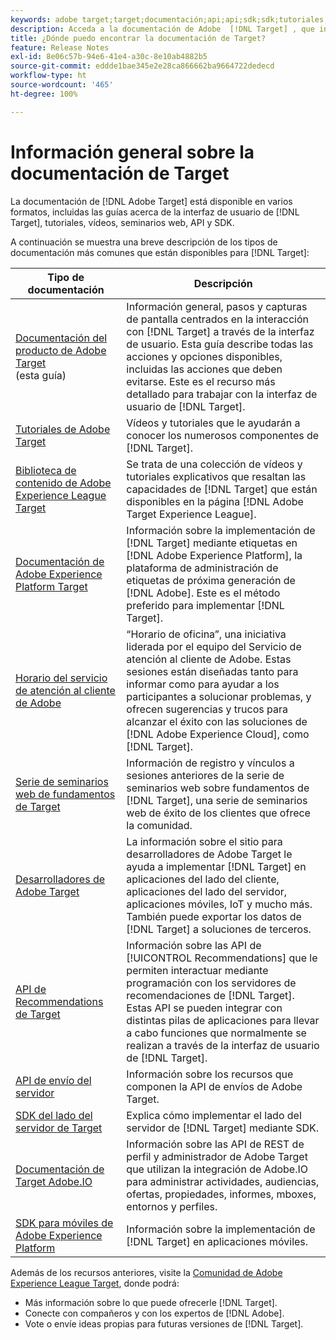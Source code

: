 ```yaml
---
keywords: adobe target;target;documentación;api;api;sdk;sdk;tutoriales;documento;documentación
description: Acceda a la documentación de Adobe  [!DNL Target] , que incluye ayuda en línea, tutoriales, vídeos y documentación para desarrolladores (SDK, API y bibliotecas de JavaScript).
title: ¿Dónde puedo encontrar la documentación de Target?
feature: Release Notes
exl-id: 8e06c57b-94e6-41e4-a30c-8e10ab4882b5
source-git-commit: eddde1bae345e2e28ca866662ba9664722dedecd
workflow-type: ht
source-wordcount: '465'
ht-degree: 100%

---
```


# Información general sobre la documentación de Target

La documentación de [!DNL Adobe Target] está disponible en varios formatos, incluidas las guías acerca de la interfaz de usuario de [!DNL Target], tutoriales, vídeos, seminarios web, API y SDK.

A continuación se muestra una breve descripción de los tipos de documentación más comunes que están disponibles para [!DNL Target]:

| Tipo de documentación | Descripción |
| --- | --- |
| [Documentación del producto de Adobe Target](/help/target-home.md)<br> (esta guía) | Información general, pasos y capturas de pantalla centrados en la interacción con [!DNL Target] a través de la interfaz de usuario. Esta guía describe todas las acciones y opciones disponibles, incluidas las acciones que deben evitarse. Este es el recurso más detallado para trabajar con la interfaz de usuario de [!DNL Target]. |
| [Tutoriales de Adobe Target](https://experienceleague.adobe.com/docs/target-learn/tutorials/overview.html?lang=es) | Vídeos y tutoriales que le ayudarán a conocer los numerosos componentes de [!DNL Target]. |
| [Biblioteca de contenido de Adobe Experience League Target](https://guided.adobe.com/#recommended/solutions/target) | Se trata de una colección de vídeos y tutoriales explicativos que resaltan las capacidades de [!DNL Target] que están disponibles en la página [!DNL Adobe Target Experience League]. |
| [Documentación de Adobe Experience Platform Target](/help/c-implementing-target/c-implementing-target-for-client-side-web/how-to-deployatjs/cmp-implementing-target-using-adobe-launch.md) | Información sobre la implementación de [!DNL Target] mediante etiquetas en [!DNL Adobe Experience Platform], la plataforma de administración de etiquetas de próxima generación de [!DNL Adobe]. Este es el método preferido para implementar [!DNL Target]. |
| [Horario del servicio de atención al cliente de Adobe](/help/cmp-resources-and-contact-information.md#concept_58EA30379D3B48C4848BA2A8C464A5B7) | “Horario de oficina”, una iniciativa liderada por el equipo del Servicio de atención al cliente de Adobe. Estas sesiones están diseñadas tanto para informar como para ayudar a los participantes a solucionar problemas, y ofrecen sugerencias y trucos para alcanzar el éxito con las soluciones de [!DNL Adobe Experience Cloud], como [!DNL Target]. |
| [Serie de seminarios web de fundamentos de Target](https://landing.adobe.com/acs/2018/na/adobe-target/registration.html) | Información de registro y vínculos a sesiones anteriores de la serie de seminarios web sobre fundamentos de [!DNL Target], una serie de seminarios web de éxito de los clientes que ofrece la comunidad. |
| [Desarrolladores de Adobe Target](https://developers.adobetarget.com/) | La información sobre el sitio para desarrolladores de Adobe Target le ayuda a implementar [!DNL Target] en aplicaciones del lado del cliente, aplicaciones del lado del servidor, aplicaciones móviles, IoT y mucho más. También puede exportar los datos de [!DNL Target] a soluciones de terceros. |
| [API de Recommendations de Target](https://developers.adobetarget.com/api/recommendations/) | Información sobre las API de [!UICONTROL Recommendations] que le permiten interactuar mediante programación con los servidores de recomendaciones de [!DNL Target]. Estas API se pueden integrar con distintas pilas de aplicaciones para llevar a cabo funciones que normalmente se realizan a través de la interfaz de usuario de [!DNL Target]. |
| [API de envío del servidor](https://developers.adobetarget.com/api/delivery-api/) | Información sobre los recursos que componen la API de envíos de Adobe Target. |
| [SDK del lado del servidor de Target](https://adobetarget-sdks.gitbook.io/docs/) | Explica cómo implementar el lado del servidor de [!DNL Target] mediante SDK. |
| [Documentación de Target Adobe.IO](https://developers.adobetarget.com/api/#introduction) | Información sobre las API de REST de perfil y administrador de Adobe Target que utilizan la integración de Adobe.IO para administrar actividades, audiencias, ofertas, propiedades, informes, mboxes, entornos y perfiles. |
| [SDK para móviles de Adobe Experience Platform](https://aep-sdks.gitbook.io/docs/using-mobile-extensions/adobe-target) | Información sobre la implementación de [!DNL Target] en aplicaciones móviles. |

Además de los recursos anteriores, visite la [Comunidad de Adobe Experience League Target](https://experienceleaguecommunities.adobe.com/t5/adobe-target/ct-p/adobe-target-community), donde podrá:

* Más información sobre lo que puede ofrecerle [!DNL Target].
* Conecte con compañeros y con los expertos de [!DNL Adobe].
* Vote o envíe ideas propias para futuras versiones de [!DNL Target].

